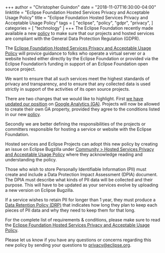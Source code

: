 +++
author = "Christopher Guindon"
date = "2018-11-07T16:30:00-04:00"
linktitle = "Eclipse Foundation Hosted Services Privacy and Acceptable Usage Policy"
title =  "Eclipse Foundation Hosted Services Privacy and Acceptable Usage Policy"
tags = [
    "eclipse",
    "policy",
    "gdpr",
    "privacy",
]
categories = [
    "technology"
]
+++
The Eclipse Foundation recently made available a new [policy](https://www.eclipse.org/org/documents/eclipse-foundation-hosted-services-privacy-and-acceptable-usage-policy.pdf) 
to make sure that our projects and hosted services are compliant with 
the General Data Protection Regulation (GDPR).

The [Eclipse Foundation Hosted Services Privacy and Acceptable Usage Policy](https://www.eclipse.org/org/documents/eclipse-foundation-hosted-services-privacy-and-acceptable-usage-policy.pdf) will provice guidance to folks who operate a virtual server or a website hosted either directly
by the Eclipse Foundation or provided via the Eclipse Foundation’s funding in support 
of an Eclipse Foundation open source project.

We want to ensure that all such services meet the highest standards of privacy and transparency, 
and to ensure that any collected data is used strictly in support of the activities of its open source projects.

There are two changes that we would like to highlight. First [we have updated our position](https://bugs.eclipse.org/bugs/show_bug.cgi?id=534384#c6)
on [Google Analytics (GA)](https://analytics.google.com/analytics/web/). Projects will now be allowed to create their own GA property, 
provided they agree to the conditions listed in our new [policy](https://www.eclipse.org/org/documents/eclipse-foundation-hosted-services-privacy-and-acceptable-usage-policy.pdf).

Secondly we are better defining the responsibilities of the projects or committers 
responsible for hosting a service or website with the Eclipse Foundation.

Hosted services and Eclipse Projects can adopt this new policy by creating an issue on Eclipse Bugzilla under [Community > Hosted Services Privacy and Acceptable Usage Policy](https://bugs.eclipse.org/bugs/enter_bug.cgi?product=Community&component=Hosted%20Services%20Privacy%20and%20Acceptable%20Usage%20Policy)
where they acknowledge reading and understanding the policy.

Those who wish to store Personally Identifiable Information (PII) must create and include a Data Protection Impact Assessment (DPIA) document. 
The DPIA must describe what kinds of PII data will be collected and their purpose. This will have to be updated as your services evolve by
uploading a new version on Eclipse Bugzilla.

If a service wishes to retain PII for longer than 1 year, they must produce a [Data
Retention Policy (DRP)](/post/eclipse-foundation-hosted-services-privacy-and-acceptable-usage-policy/data-retention-policy-template.pdf) that indicates how long they plan to keep each pieces of PII data 
and why they need to keep them for that long.

For the complete list of requirements &amp; conditions, please make sure to read the [Eclipse Foundation Hosted Services Privacy and Acceptable Usage Policy](https://www.eclipse.org/org/documents/eclipse-foundation-hosted-services-privacy-and-acceptable-usage-policy.pdf). 

Please let us know if you have any questions or concerns regarding this new policy by sending 
your questions to [privacy@eclipse.org](privacy@eclipse.org).